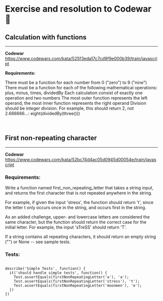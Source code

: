 # Exercise and resolution to Codewar 💭


## Calculation with functions

---

**Codewar**
<https://www.codewars.com/kata/525f3eda17c7cd9f9e000b39/train/javascript>

**Requirements:**

There must be a function for each number from 0 ("zero") to 9 ("nine")
There must be a function for each of the following mathematical operations: plus, minus, times, dividedBy
Each calculation consist of exactly one operation and two numbers
The most outer function represents the left operand, the most inner function represents the right operand
Division should be integer division. For example, this should return 2, not 2.666666...:
eight(dividedBy(three()))

<br>

##  First non-repeating character

***

**Codewar** <https://www.codewars.com/kata/52bc74d4ac05d0945d00054e/train/javascript>

### **Requirements:**
Write a function named first_non_repeating_letter that takes a string input, and returns the first character that is not repeated anywhere in the string.

For example, if given the input 'stress', the function should return 't', since the letter t only occurs once in the string, and occurs first in the string.

As an added challenge, upper- and lowercase letters are considered the same character, but the function should return the correct case for the initial letter. For example, the input 'sTreSS' should return 'T'.

If a string contains all repeating characters, it should return an empty string ("") or None -- see sample tests.

### **Tests:**

```

describe('Simple Tests', function() {
  it('should handle simple tests', function() {
    Test.assertEquals(firstNonRepeatingLetter('a'), 'a');
    Test.assertEquals(firstNonRepeatingLetter('stress'), 't');
    Test.assertEquals(firstNonRepeatingLetter('moonmen'), 'e');
  })
})

```



